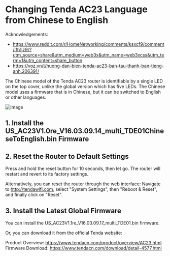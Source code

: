 # Changing Tenda AC23 Language from Chinese to English

Acknowledgements:

- <https://www.reddit.com/r/HomeNetworking/comments/ksxcf9/comment/ifh1jz9/?utm_source=share&utm_medium=web3x&utm_name=web3xcss&utm_term=1&utm_content=share_button>
- <https://voz.vn/t/huong-dan-bien-tenda-ac23-ban-tau-thanh-ban-tieng-anh.206391/>

The Chinese model of the Tenda AC23 router is identifiable by a single LED on the top cover, unlike the global version which has five LEDs. The Chinese model uses a firmware that is in Chinese, but it can be switched to English or other languages.

![image](https://github.com/openhoangnc/tenda-ac23-english/assets/20717116/d8c3f3a4-375a-4760-aa7b-8f42e7d66e62)


## 1. Install the US_AC23V1.0re_V16.03.09.14_multi_TDE01ChineseToEnglish.bin Firmware

## 2. Reset the Router to Default Settings

Press and hold the reset button for 10 seconds, then let go. The router will restart and revert to its factory settings.

Alternatively, you can reset the router through the web interface: Navigate to <http://tendawifi.com>, select "System Settings", then "Reboot & Reset", and finally click on "Reset".

## 3. Install the Latest Global Firmware

You can install the US_AC23V1.1re_V16.03.09.17_multi_TDE01.bin firmware.

Or, you can download it from the official Tenda website:

Product Overview: <https://www.tendacn.com/product/overview/AC23.html>
Firmware Download: <https://www.tendacn.com/download/detail-4577.html>
